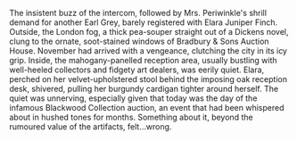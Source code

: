 The insistent buzz of the intercom, followed by Mrs. Periwinkle's shrill demand for another Earl Grey, barely registered with Elara Juniper Finch.  Outside, the London fog, a thick pea-souper straight out of a Dickens novel, clung to the ornate, soot-stained windows of Bradbury & Sons Auction House.  November had arrived with a vengeance, clutching the city in its icy grip. Inside, the mahogany-panelled reception area, usually bustling with well-heeled collectors and fidgety art dealers, was eerily quiet.  Elara, perched on her velvet-upholstered stool behind the imposing oak reception desk, shivered, pulling her burgundy cardigan tighter around herself. The quiet was unnerving, especially given that today was the day of the infamous Blackwood Collection auction, an event that had been whispered about in hushed tones for months.  Something about it, beyond the rumoured value of the artifacts, felt…wrong.
